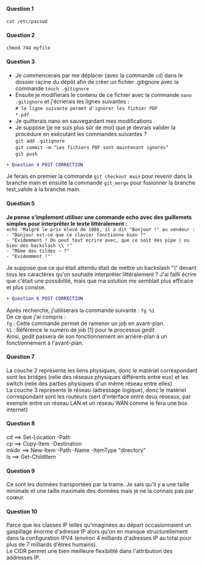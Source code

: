 #### Question 1  
`cat /etc/passwd`  

#### Question 2 
`chmod 744 myfile`  

#### Question 3 
- Je commencerais par me déplacer (avec la commande `cd`) dans le dossier racine du dépôt afin de créer un fichier .gitignore avec la commande `touch .gitignore`  
- Ensuite je modifierais le contenu de ce fichier avec la commande `nano .gitignore` et j'écrierais les lignes suivantes :  
`# la ligne suivante permet d'ignorer les fichier PDF`  
`*.pdf`
- Je quitterais nano en sauvegardant mes modifications
- Je suppose (je ne suis plus sûr de moi) que je devrais valider la procédure en exécutant les commandes suivantes ?  
`git add .gitignore`  
`git commit -m "Les fichiers PDF sont maintenant ignorés"`  
`git push`  

```diff
+ Question 4 POST CORRECTION
```
Je ferais en premier la commande `git checkout main` pour revenir dans la branche main et ensuite la commande `git_merge` pour fusionner la branche test_valide à la branche main.

#### Question 5 
**Je pense s'implement utiliser une commande echo avec des guillemets simples pour interprêter le texte littéralement :**  
`echo 'Malgré le prix élevé de 100$, il a dit "Bonjour !" au vendeur :`  
`- "Bonjour est-ce que ce clavier fonctionne bien ?"`  
`- "Evidemment ! On peut tout écrire avec, que ce soit des pipe | ou bien des backslash \\ !"`  
`- "Même des tildes ~ ?"`  
`- "Evidemment !"'`  

Je suppose que ce qui était attendu était de mettre un backslash "\\" devant tous les caractères qu'on souhaite interpréter littéralement ? J'ai failli écrire que c'était une possibilité, mais que ma solution me semblait plus efficace et plus consise.

```diff
+ Question 6 POST CORRECTION
```
Après recherche, j'utiliserais la commande suivante : `fg %1`  
De ce que j'ai compris :  
`fg` : Cette commande permet de ramener un job en avant-plan.  
`%1` : Référence le numéro de job [1] pour le processus _gedit_.  
Ainsi, _gedit_ passera de son fonctionnement en arrière-plan à un fonctionnement à l'avant-plan.  
  
#### Question 7 
La couche 2 représente les liens physiques, donc le matériel correspondant sont les bridges (relie des réseaux physiques différents entre eux) et les switch (relie des parties physiques d'un même réseau entre elles)  
La couche 3 représente le réseau (adressage logique), donc le matériel correspondant sont les routeurs (sert d'interface entre deux réseaux, par exemple entre un réseau LAN et un réseau WAN comme le fera une box internet)  
  
#### Question 8 
cd ==> Set-Location -Path  
cp ==> Copy-Item -Destination  
mkdir ==> New-Item -Path -Name -ItemType "directory"  
ls ==> Get-ChildItem  
  
#### Question 9 
Ce sont les données transportées par la trame. Je sais qu'il y a une taille minimale et une taille maximale des données mais je ne la connais pas par coœur.  
  
#### Question 10 
Parce que les classes IP telles qu'imaginées au départ occasionnaient un gaspillage énorme d'adresse IP alors qu'on en manque structurellement dans la configuration IPV4 (environ 4 milliards d'adresses IP au total pour plus de 7 milliards d'êtres humains).  
Le CIDR permet une bien meilleure flexibilité dans l'attribution des addresses IP.
